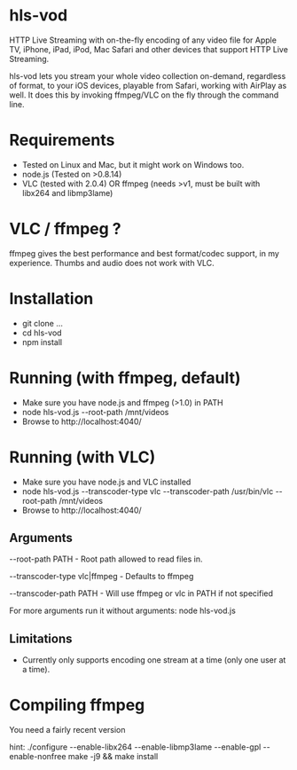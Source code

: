 hls-vod
=======

HTTP Live Streaming with on-the-fly encoding of any video file for Apple TV, iPhone, iPad, iPod, Mac Safari and other devices that support HTTP Live Streaming.

hls-vod lets you stream your whole video collection on-demand, regardless of format, to your iOS devices, playable from Safari, working with AirPlay as well. It does this by invoking ffmpeg/VLC on the fly through the command line.

Requirements
============
- Tested on Linux and Mac, but it might work on Windows too.
- node.js (Tested on >0.8.14)
- VLC (tested with 2.0.4) OR ffmpeg (needs >v1, must be built with libx264 and libmp3lame)

VLC / ffmpeg ?
==============
ffmpeg gives the best performance and best format/codec support, in my experience. Thumbs and audio does not work with VLC.

Installation
============
- git clone ...
- cd hls-vod
- npm install

Running (with ffmpeg, default)
============
- Make sure you have node.js and ffmpeg (>1.0) in PATH
- node hls-vod.js --root-path /mnt/videos
- Browse to http://localhost:4040/

Running (with VLC)
============
- Make sure you have node.js and VLC installed
- node hls-vod.js --transcoder-type vlc --transcoder-path /usr/bin/vlc --root-path /mnt/videos
- Browse to http://localhost:4040/


Arguments
---------
--root-path PATH - Root path allowed to read files in.

--transcoder-type vlc|ffmpeg - Defaults to ffmpeg

--transcoder-path PATH - Will use ffmpeg or vlc in PATH if not specified

For more arguments run it without arguments: node hls-vod.js

Limitations
-----------
- Currently only supports encoding one stream at a time (only one user at a time).

Compiling ffmpeg
================
You need a fairly recent version

hint:
./configure --enable-libx264 --enable-libmp3lame --enable-gpl --enable-nonfree
make -j9 && make install
